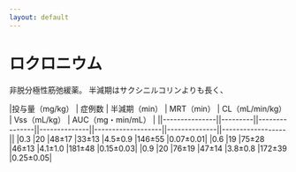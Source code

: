```yaml
---
layout: default
---
```


# ロクロニウム


非脱分極性筋弛緩薬。
半減期はサクシニルコリンよりも長く、


|投与量（mg/kg）	| 症例数	| 半減期（min）	| MRT（min）	| CL（mL/min/kg）	| Vss（mL/kg） | AUC（mg・min/mL） |
||---------------||---------||---------------||--------------||-------------------||--------------||------------------||
|0.3	|20	|48±17	|33±13	|4.5±0.9	|146±55	|0.07±0.01|
|0.6	|19	|75±28	|46±13	|4.1±1.0	|181±48	|0.15±0.03|
|0.9	|20	|76±19	|47±14	|3.8±0.8	|172±39	|0.25±0.05|
